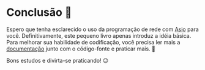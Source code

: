 # Conclusão 🎉

Espero que tenha esclarecido o uso da programação de rede com [Asio](https://think-async.com/Asio/boost_asio_1_24.0/doc/html/boost_asio.html) para você. Definitivamente, este pequeno livro apenas introduz a idéia básica. Para melhorar sua habilidade de codificação, você precisa ler mais a [documentação](https://think-async.com/Asio/boost_asio_1_24.0/doc/html/boost_asio.html) junto com o código-fonte e praticar mais. 👀

Bons estudos e divirta-se praticando! 😉
